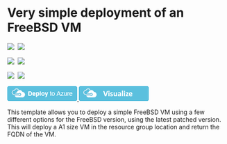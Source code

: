 # Very simple deployment of an FreeBSD VM

<IMG SRC="https://azbotstorage.blob.core.windows.net/badges/101-vm-simple-freebsd/PublicLastTestDate.svg" />&nbsp;
<IMG SRC="https://azbotstorage.blob.core.windows.net/badges/101-vm-simple-freebsd/PublicDeployment.svg" />&nbsp;

<IMG SRC="https://azbotstorage.blob.core.windows.net/badges/101-vm-simple-freebsd/FairfaxLastTestDate.svg" />&nbsp;
<IMG SRC="https://azbotstorage.blob.core.windows.net/badges/101-vm-simple-freebsd/FairfaxDeployment.svg" />&nbsp;

<IMG SRC="https://azbotstorage.blob.core.windows.net/badges/101-vm-simple-freebsd/BestPracticeResult.svg" />&nbsp;
<IMG SRC="https://azbotstorage.blob.core.windows.net/badges/101-vm-simple-freebsd/CredScanResult.svg" />&nbsp;

<a href="https://portal.azure.com/#create/Microsoft.Template/uri/https%3A%2F%2Fraw.githubusercontent.com%2FAzure%2Fazure-quickstart-templates%2Fmaster%2F101-vm-simple-freebsd%2Fazuredeploy.json" target="_blank">
    <img src="https://raw.githubusercontent.com/Azure/azure-quickstart-templates/master/1-CONTRIBUTION-GUIDE/images/deploytoazure.png"/>
</a>
<a href="http://armviz.io/#/?load=https%3A%2F%2Fraw.githubusercontent.com%2FAzure%2Fazure-quickstart-templates%2Fmaster%2F101-vm-simple-freebsd%2Fazuredeploy.json" target="_blank">
    <img src="https://raw.githubusercontent.com/Azure/azure-quickstart-templates/master/1-CONTRIBUTION-GUIDE/images/visualizebutton.png"/>
</a>


This template allows you to deploy a simple FreeBSD VM using a few different options for the FreeBSD version, using the latest patched version. This will deploy a A1 size VM in the resource group location and return the FQDN of the VM.

